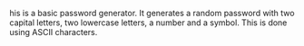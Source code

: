 his is a basic password generator. It generates a random password with two capital letters, two lowercase letters, a number and a symbol. This is done using ASCII characters.
